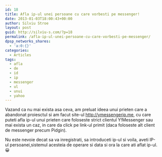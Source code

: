 ```yaml
---
id: 18
title: Afla ip-ul unei persoane cu care vorbesti pe messenger!
date: 2013-01-03T18:00:43+00:00
author: Silviu Stroe
layout: post
guid: http://silviu-s.com/?p=18
permalink: /afla-ip-ul-unei-persoane-cu-care-vorbesti-pe-messenger/
dpsp_networks_shares:
  - 'a:0:{}'
categories:
  - Articles
tags:
  - afla
  - de
  - id
  - ip
  - messenger
  - ul
  - unui
  - yahoo
---
```

Vazand ca nu mai exista asa ceva, am preluat ideea unui prieten care a abandonat proiesctul si am facut site-ul <a title="afla ip yahoo messenger" href="http://ymessengerip.me" target="_blank">http://ymessengerip.me</a>, cu care puteti afla ip-ul unui prieten care foloseste strict clientul Y!Messenger sau mai exista un caz, in care da click pe link-ul primit (daca foloseste alt client de messenger precum Pidgin).

Nu este nevoie decat sa va inregistrati, sa introduceti ip-ul si voila, aveti IP-ul persoanei,sistemul acesteia de operare si data si ora la care ati aflat ip-ul. 😀
